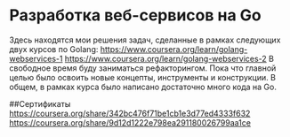 # Разработка веб-сервисов на Go
Здесь находятся мои решения задач, сделанные в рамках следующих двух курсов по Golang: https://www.coursera.org/learn/golang-webservices-1 https://www.coursera.org/learn/golang-webservices-2
В свободное время буду заниматься рефакторингом. Пока что главной целью было освоить новые концепты, инструменты и конструкции. В общем, в рамках курса было написано достаточно много кода на Go.

##Сертификаты
https://coursera.org/share/342bc476f71be1cb1e3d77ed4333f632
https://coursera.org/share/9d12d1222e798ea291180026799aa1ce
